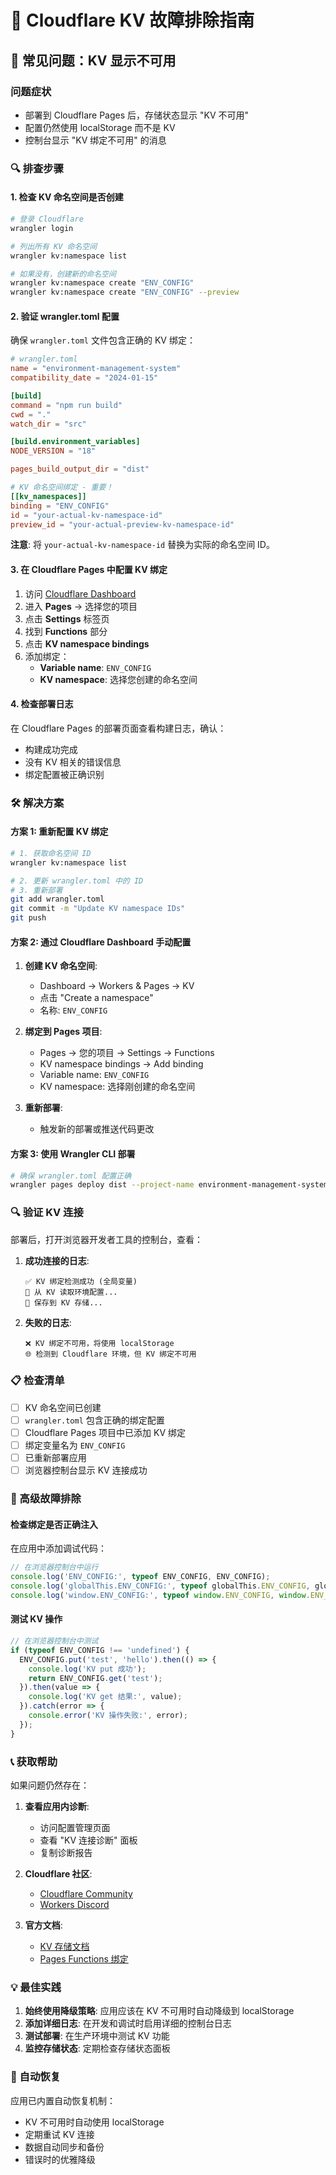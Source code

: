 # 🔧 Cloudflare KV 故障排除指南

## 🚨 常见问题：KV 显示不可用

### 问题症状
- 部署到 Cloudflare Pages 后，存储状态显示 "KV 不可用"
- 配置仍然使用 localStorage 而不是 KV
- 控制台显示 "KV 绑定不可用" 的消息

### 🔍 排查步骤

#### 1. 检查 KV 命名空间是否创建

```bash
# 登录 Cloudflare
wrangler login

# 列出所有 KV 命名空间
wrangler kv:namespace list

# 如果没有，创建新的命名空间
wrangler kv:namespace create "ENV_CONFIG"
wrangler kv:namespace create "ENV_CONFIG" --preview
```

#### 2. 验证 wrangler.toml 配置

确保 `wrangler.toml` 文件包含正确的 KV 绑定：

```toml
# wrangler.toml
name = "environment-management-system"
compatibility_date = "2024-01-15"

[build]
command = "npm run build"
cwd = "."
watch_dir = "src"

[build.environment_variables]
NODE_VERSION = "18"

pages_build_output_dir = "dist"

# KV 命名空间绑定 - 重要！
[[kv_namespaces]]
binding = "ENV_CONFIG"
id = "your-actual-kv-namespace-id"
preview_id = "your-actual-preview-kv-namespace-id"
```

**注意**: 将 `your-actual-kv-namespace-id` 替换为实际的命名空间 ID。

#### 3. 在 Cloudflare Pages 中配置 KV 绑定

1. 访问 [Cloudflare Dashboard](https://dash.cloudflare.com/)
2. 进入 **Pages** → 选择您的项目
3. 点击 **Settings** 标签页
4. 找到 **Functions** 部分
5. 点击 **KV namespace bindings**
6. 添加绑定：
   - **Variable name**: `ENV_CONFIG`
   - **KV namespace**: 选择您创建的命名空间

#### 4. 检查部署日志

在 Cloudflare Pages 的部署页面查看构建日志，确认：
- 构建成功完成
- 没有 KV 相关的错误信息
- 绑定配置被正确识别

### 🛠️ 解决方案

#### 方案 1: 重新配置 KV 绑定

```bash
# 1. 获取命名空间 ID
wrangler kv:namespace list

# 2. 更新 wrangler.toml 中的 ID
# 3. 重新部署
git add wrangler.toml
git commit -m "Update KV namespace IDs"
git push
```

#### 方案 2: 通过 Cloudflare Dashboard 手动配置

1. **创建 KV 命名空间**:
   - Dashboard → Workers & Pages → KV
   - 点击 "Create a namespace"
   - 名称: `ENV_CONFIG`

2. **绑定到 Pages 项目**:
   - Pages → 您的项目 → Settings → Functions
   - KV namespace bindings → Add binding
   - Variable name: `ENV_CONFIG`
   - KV namespace: 选择刚创建的命名空间

3. **重新部署**:
   - 触发新的部署或推送代码更改

#### 方案 3: 使用 Wrangler CLI 部署

```bash
# 确保 wrangler.toml 配置正确
wrangler pages deploy dist --project-name environment-management-system
```

### 🔍 验证 KV 连接

部署后，打开浏览器开发者工具的控制台，查看：

1. **成功连接的日志**:
   ```
   ✅ KV 绑定检测成功 (全局变量)
   📖 从 KV 读取环境配置...
   💾 保存到 KV 存储...
   ```

2. **失败的日志**:
   ```
   ❌ KV 绑定不可用，将使用 localStorage
   🌐 检测到 Cloudflare 环境，但 KV 绑定不可用
   ```

### 📋 检查清单

- [ ] KV 命名空间已创建
- [ ] `wrangler.toml` 包含正确的绑定配置
- [ ] Cloudflare Pages 项目中已添加 KV 绑定
- [ ] 绑定变量名为 `ENV_CONFIG`
- [ ] 已重新部署应用
- [ ] 浏览器控制台显示 KV 连接成功

### 🚀 高级故障排除

#### 检查绑定是否正确注入

在应用中添加调试代码：

```javascript
// 在浏览器控制台中运行
console.log('ENV_CONFIG:', typeof ENV_CONFIG, ENV_CONFIG);
console.log('globalThis.ENV_CONFIG:', typeof globalThis.ENV_CONFIG, globalThis.ENV_CONFIG);
console.log('window.ENV_CONFIG:', typeof window.ENV_CONFIG, window.ENV_CONFIG);
```

#### 测试 KV 操作

```javascript
// 在浏览器控制台中测试
if (typeof ENV_CONFIG !== 'undefined') {
  ENV_CONFIG.put('test', 'hello').then(() => {
    console.log('KV put 成功');
    return ENV_CONFIG.get('test');
  }).then(value => {
    console.log('KV get 结果:', value);
  }).catch(error => {
    console.error('KV 操作失败:', error);
  });
}
```

### 📞 获取帮助

如果问题仍然存在：

1. **查看应用内诊断**:
   - 访问配置管理页面
   - 查看 "KV 连接诊断" 面板
   - 复制诊断报告

2. **Cloudflare 社区**:
   - [Cloudflare Community](https://community.cloudflare.com/)
   - [Workers Discord](https://discord.gg/cloudflaredev)

3. **官方文档**:
   - [KV 存储文档](https://developers.cloudflare.com/kv/)
   - [Pages Functions 绑定](https://developers.cloudflare.com/pages/functions/bindings/)

### 💡 最佳实践

1. **始终使用降级策略**: 应用应该在 KV 不可用时自动降级到 localStorage
2. **添加详细日志**: 在开发和调试时启用详细的控制台日志
3. **测试部署**: 在生产环境中测试 KV 功能
4. **监控存储状态**: 定期检查存储状态面板

### 🔄 自动恢复

应用已内置自动恢复机制：
- KV 不可用时自动使用 localStorage
- 定期重试 KV 连接
- 数据自动同步和备份
- 错误时的优雅降级
